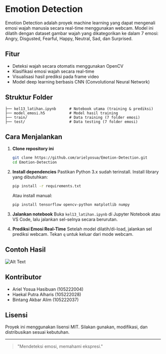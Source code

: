 # Emotion Detection

Emotion Detection adalah proyek machine learning yang dapat mengenali emosi wajah manusia secara real-time menggunakan webcam. Model ini dilatih dengan dataset gambar wajah yang dikategorikan ke dalam 7 emosi: Angry, Disgusted, Fearful, Happy, Neutral, Sad, dan Surprised.

## Fitur
- Deteksi wajah secara otomatis menggunakan OpenCV
- Klasifikasi emosi wajah secara real-time
- Visualisasi hasil prediksi pada frame video
- Model deep learning berbasis CNN (Convolutional Neural Network)

## Struktur Folder
```
├── kel13_latihan.ipynb      # Notebook utama (training & prediksi)
├── model_emosi.h5           # Model hasil training
├── train/                   # Data training (7 folder emosi)
├── test/                    # Data testing (7 folder emosi)
```

## Cara Menjalankan
1. **Clone repository ini**
   ```bash
   git clone https://github.com/arielyosua/Emotion-Detection.git
   cd Emotion-Detection
   ```
2. **Install dependencies**
   Pastikan Python 3.x sudah terinstall. Install library yang dibutuhkan:
   ```bash
   pip install -r requirements.txt
   ```
   Atau install manual:
   ```bash
   pip install tensorflow opencv-python matplotlib numpy
   ```
3. **Jalankan notebook**
   Buka `kel13_latihan.ipynb` di Jupyter Notebook atau VS Code, lalu jalankan sel-selnya secara berurutan.

4. **Prediksi Emosi Real-Time**
   Setelah model dilatih/di-load, jalankan sel prediksi webcam. Tekan `q` untuk keluar dari mode webcam.

## Contoh Hasil
![Alt Text](https://github.com/user-attachments/assets/2f4edf09-4e04-4dc3-8b7a-e41987cdf23c)

## Kontributor
- Ariel Yosua Hasibuan (105222004)
- Haekal Putra Alharis (105222028)
- Bintang Akbar Alim (105222037)


## Lisensi
Proyek ini menggunakan lisensi MIT. Silakan gunakan, modifikasi, dan distribusikan sesuai kebutuhan.

---
> "Mendeteksi emosi, memahami ekspresi."
